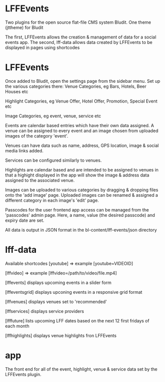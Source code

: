 # LFFEvents
Two plugins for the open source flat-file CMS system Bludit.  One theme (jttheme) for Bludit

The first, LFFEvents allows the creation & management of data for a social events app.
The second, lff-data allows data created by LFFEvents to be displayed in pages using shortcodes

# LFFEvents
Once added to Bludit, open the settings page from the sidebar menu.  Set up the various categories there: 
Venue Categories, eg Bars, Hotels, Beer Houses etc

Highlight Categories, eg Venue Offer, Hotel Offer, Promotion, Special Event etc

Image Categories, eg event, venue, service etc

Events are calendar based entries which have their own data assigned.  A venue can be assigned to every event and an image chosen from uploaded images of the category 'event'.

Venues can have data such as name, address, GPS location, image & social media links added.

Services can be configured similarly to venues.

Highlights are calendar based and are intended to be assigned to venues in that a highight displayed in the app will show the image & address data assigned to the associated venue.

Images can be uploaded to various categories by dragging & dropping files onto the 'add image' page.  Uploaded images can be renamed & assigned a different category in each image's 'edit' page.

Passcodes for the user frontend app access can be managed from the 'passcodes' admin page.  Here, a name, value (the desired passcode) and expiry date are set.

All data is output in JSON format in the bl-content/lff-events/json directory

# lff-data
Available shortcodes
[youtube]  => example [youtube=VIDEOID]

[lffvideo] => example [lffvideo=/path/to/video/file.mp4]

[lffevents] displays upcoming events in a slider form

[lffeventsgrid] displays upconing events in a responsive grid format

[lffvenues] displays venues set to 'recommended'

[lffservices] displays service providers

[lfffuture] lists upcoming LFF dates based on the next 12 first fridays of each month

[lffhighlights] displays venue highlights fron LFFEvents


# app

The front end for all of the event, highlight, venue & service data set by the LFFEvents plugin.

